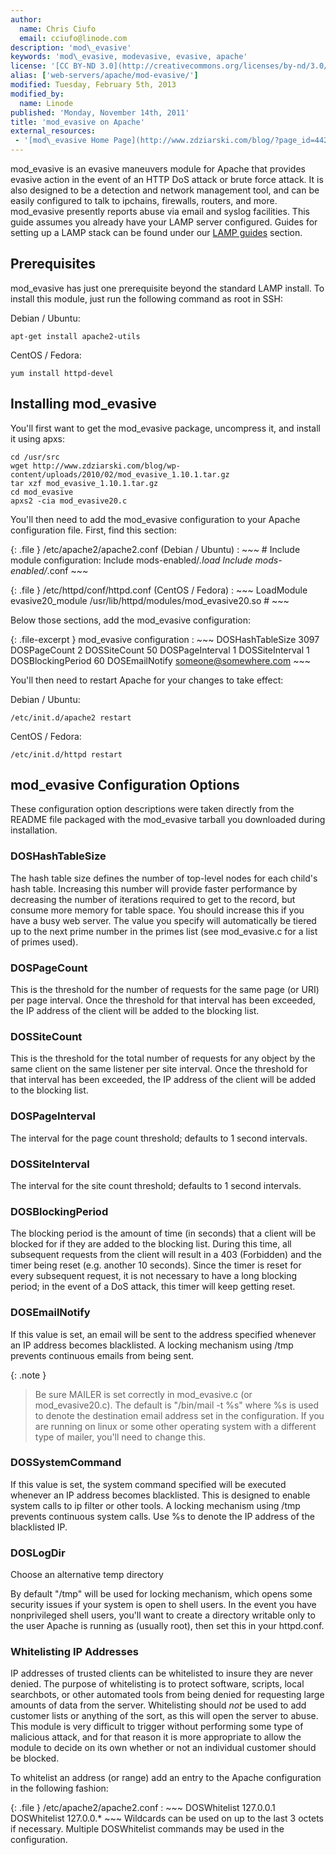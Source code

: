 ```yaml
---
author:
  name: Chris Ciufo
  email: cciufo@linode.com
description: 'mod\_evasive'
keywords: 'mod\_evasive, modevasive, evasive, apache'
license: '[CC BY-ND 3.0](http://creativecommons.org/licenses/by-nd/3.0/us/)'
alias: ['web-servers/apache/mod-evasive/']
modified: Tuesday, February 5th, 2013
modified_by:
  name: Linode
published: 'Monday, November 14th, 2011'
title: 'mod_evasive on Apache'
external_resources:
 - '[mod\_evasive Home Page](http://www.zdziarski.com/blog/?page_id=442)'
---
```


mod\_evasive is an evasive maneuvers module for Apache that provides evasive action in the event of an HTTP DoS attack or brute force attack. It is also designed to be a detection and network management tool, and can be easily configured to talk to ipchains, firewalls, routers, and more. mod\_evasive presently reports abuse via email and syslog facilities. This guide assumes you already have your LAMP server configured. Guides for setting up a LAMP stack can be found under our [LAMP guides](/docs/lamp-guides) section.

## Prerequisites

mod\_evasive has just one prerequisite beyond the standard LAMP install. To install this module, just run the following command as root in SSH:

Debian / Ubuntu:

    apt-get install apache2-utils

CentOS / Fedora:

    yum install httpd-devel

## Installing mod\_evasive

You'll first want to get the mod\_evasive package, uncompress it, and install it using apxs:

    cd /usr/src
    wget http://www.zdziarski.com/blog/wp-content/uploads/2010/02/mod_evasive_1.10.1.tar.gz
    tar xzf mod_evasive_1.10.1.tar.gz
    cd mod_evasive
    apxs2 -cia mod_evasive20.c

You'll then need to add the mod\_evasive configuration to your Apache configuration file. First, find this section:

{: .file }
/etc/apache2/apache2.conf (Debian / Ubuntu)
:   ~~~
    # Include module configuration: 
    Include mods-enabled/*.load
    Include mods-enabled/*.conf
    ~~~

{: .file }
/etc/httpd/conf/httpd.conf (CentOS / Fedora)
:   ~~~
    LoadModule evasive20_module /usr/lib/httpd/modules/mod_evasive20.so
    #
    ~~~

Below those sections, add the mod\_evasive configuration:

{: .file-excerpt }
mod\_evasive configuration
:   ~~~
    <IfModule mod_evasive20.c>
        DOSHashTableSize 3097
        DOSPageCount 2
        DOSSiteCount 50
        DOSPageInterval 1
        DOSSiteInterval 1
        DOSBlockingPeriod 60
        DOSEmailNotify <someone@somewhere.com>
    </IfModule>
    ~~~

You'll then need to restart Apache for your changes to take effect:

Debian / Ubuntu:

    /etc/init.d/apache2 restart

CentOS / Fedora:

    /etc/init.d/httpd restart

## mod\_evasive Configuration Options

These configuration option descriptions were taken directly from the README file packaged with the mod\_evasive tarball you downloaded during installation.

### DOSHashTableSize

The hash table size defines the number of top-level nodes for each child's hash table. Increasing this number will provide faster performance by decreasing the number of iterations required to get to the record, but consume more memory for table space. You should increase this if you have a busy web server. The value you specify will automatically be tiered up to the next prime number in the primes list (see mod\_evasive.c for a list of primes used).

### DOSPageCount

This is the threshold for the number of requests for the same page (or URI) per page interval. Once the threshold for that interval has been exceeded, the IP address of the client will be added to the blocking list.

### DOSSiteCount

This is the threshold for the total number of requests for any object by the same client on the same listener per site interval. Once the threshold for that interval has been exceeded, the IP address of the client will be added to the blocking list.

### DOSPageInterval

The interval for the page count threshold; defaults to 1 second intervals.

### DOSSiteInterval

The interval for the site count threshold; defaults to 1 second intervals.

### DOSBlockingPeriod

The blocking period is the amount of time (in seconds) that a client will be blocked for if they are added to the blocking list. During this time, all subsequent requests from the client will result in a 403 (Forbidden) and the timer being reset (e.g. another 10 seconds). Since the timer is reset for every subsequent request, it is not necessary to have a long blocking period; in the event of a DoS attack, this timer will keep getting reset.

### DOSEmailNotify

If this value is set, an email will be sent to the address specified whenever an IP address becomes blacklisted. A locking mechanism using /tmp prevents continuous emails from being sent.

 {: .note }
>
> Be sure MAILER is set correctly in mod\_evasive.c (or mod\_evasive20.c). The default is "/bin/mail -t %s" where %s is used to denote the destination email address set in the configuration. If you are running on linux or some other operating system with a different type of mailer, you'll need to change this.

### DOSSystemCommand

If this value is set, the system command specified will be executed whenever an IP address becomes blacklisted. This is designed to enable system calls to ip filter or other tools. A locking mechanism using /tmp prevents continuous system calls. Use %s to denote the IP address of the blacklisted IP.

### DOSLogDir

Choose an alternative temp directory

By default "/tmp" will be used for locking mechanism, which opens some security issues if your system is open to shell users. In the event you have nonprivileged shell users, you'll want to create a directory writable only to the user Apache is running as (usually root), then set this in your httpd.conf.

### Whitelisting IP Addresses

IP addresses of trusted clients can be whitelisted to insure they are never denied. The purpose of whitelisting is to protect software, scripts, local searchbots, or other automated tools from being denied for requesting large amounts of data from the server. Whitelisting should *not* be used to add customer lists or anything of the sort, as this will open the server to abuse. This module is very difficult to trigger without performing some type of malicious attack, and for that reason it is more appropriate to allow the module to decide on its own whether or not an individual customer should be blocked.

To whitelist an address (or range) add an entry to the Apache configuration in the following fashion:

{: .file }
/etc/apache2/apache2.conf
:   ~~~
    DOSWhitelist 127.0.0.1
    DOSWhitelist 127.0.0.*
    ~~~
Wildcards can be used on up to the last 3 octets if necessary. Multiple DOSWhitelist commands may be used in the configuration.